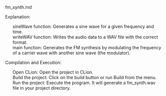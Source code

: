 fm_synth.md<br>
<p>
Explanation:
<ul>
sineWave function: Generates a sine wave for a given frequency and time.<br>
writeWAV function: Writes the audio data to a WAV file with the correct format.<br>
main function: Generates the FM synthesis by modulating the frequency of a carrier wave with another sine wave (the modulator).<br></ul>
Compilation and Execution:
<ul>
Open CLion: Open the project in CLion.<br>
Build the project: Click on the build button or run Build from the menu.<br>
Run the project: Execute the program. It will generate a fm_synth.wav file in your project directory.</ul>
</p>

